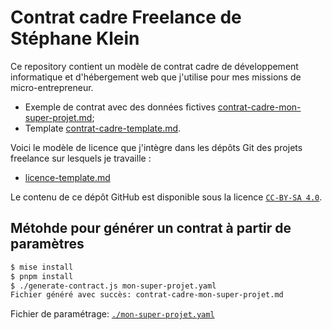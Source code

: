 # Contrat cadre Freelance de Stéphane Klein

Ce repository contient un modèle de contrat cadre de développement informatique et d'hébergement web que j'utilise pour mes missions de micro-entrepreneur.

- Exemple de contrat avec des données fictives [contrat-cadre-mon-super-projet.md](./contrat-cadre-mon-super-projet.md);
- Template [contrat-cadre-template.md](./contrat-cadre-template.md).

Voici le modèle de licence que j'intègre dans les dépôts Git des projets freelance sur lesquels je travaille :

- [licence-template.md](./licence-template.md)

Le contenu de ce dépôt GitHub est disponible sous la licence [`CC-BY-SA 4.0`](https://creativecommons.org/licenses/by-sa/4.0/deed.fr).

## Métohde pour générer un contrat à partir de paramètres

```sh
$ mise install
$ pnpm install
$ ./generate-contract.js mon-super-projet.yaml
Fichier généré avec succès: contrat-cadre-mon-super-projet.md
```

Fichier de paramétrage: [`./mon-super-projet.yaml`](./mon-super-projet.yaml)

